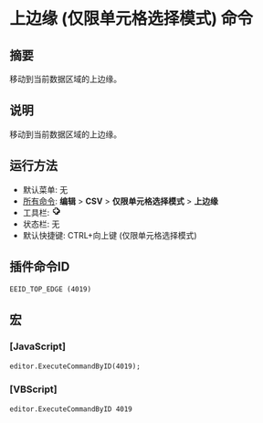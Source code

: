 # 上边缘 (仅限单元格选择模式) 命令

## 摘要

移动到当前数据区域的上边缘。

## 说明

移动到当前数据区域的上边缘。

## 运行方法

- 默认菜单: 无
- [所有命令](../tools/all_commands): **编辑** \> **CSV** \> **仅限单元格选择模式** \> **上边缘**
- 工具栏: ![](../../images/cell_selection_mode.png)
- 状态栏: 无
- 默认快捷键: CTRL+向上键 (仅限单元格选择模式)

## 插件命令ID

```
EEID_TOP_EDGE (4019)
```

## 宏

### \[JavaScript\]

```
editor.ExecuteCommandByID(4019);
```

### \[VBScript\]

```
editor.ExecuteCommandByID 4019
```
